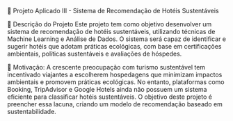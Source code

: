 🏨  Projeto Aplicado III - Sistema de Recomendação de Hotéis Sustentáveis

📑  Descrição do Projeto
Este projeto tem como objetivo desenvolver um sistema de recomendação de hotéis sustentáveis, utilizando técnicas de Machine Learning e Análise de Dados. O sistema será capaz de identificar e sugerir hotéis que adotam práticas ecológicas, com base em certificações ambientais, políticas sustentáveis e avaliações de hóspedes.

🧠 Motivação:
A crescente preocupação com turismo sustentável tem incentivado viajantes a escolherem hospedagens que minimizam impactos ambientais e promovem práticas ecológicas. No entanto, plataformas como Booking, TripAdvisor e Google Hotels ainda não possuem um sistema eficiente para classificar hotéis sustentáveis. O objetivo deste projeto é preencher essa lacuna, criando um modelo de recomendação baseado em sustentabilidade.
